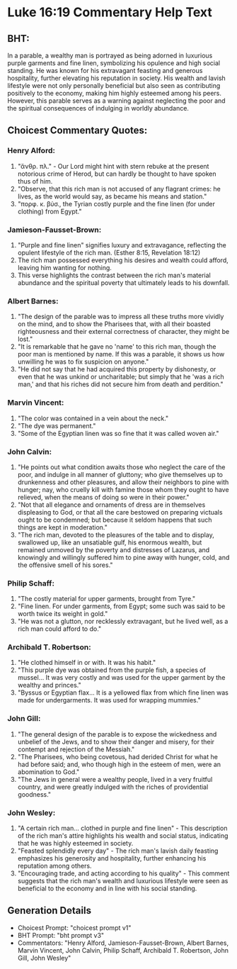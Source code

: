 # Luke 16:19 Commentary Help Text

## BHT:
In a parable, a wealthy man is portrayed as being adorned in luxurious purple garments and fine linen, symbolizing his opulence and high social standing. He was known for his extravagant feasting and generous hospitality, further elevating his reputation in society. His wealth and lavish lifestyle were not only personally beneficial but also seen as contributing positively to the economy, making him highly esteemed among his peers. However, this parable serves as a warning against neglecting the poor and the spiritual consequences of indulging in worldly abundance.

## Choicest Commentary Quotes:
### Henry Alford:
1. "ἄνθρ. πλ." - Our Lord might hint with stern rebuke at the present notorious crime of Herod, but can hardly be thought to have spoken thus of him.
2. "Observe, that this rich man is not accused of any flagrant crimes: he lives, as the world would say, as became his means and station."
3. "πορφ. κ. βύσ., the Tyrian costly purple and the fine linen (for under clothing) from Egypt."

### Jamieson-Fausset-Brown:
1. "Purple and fine linen" signifies luxury and extravagance, reflecting the opulent lifestyle of the rich man. (Esther 8:15, Revelation 18:12)
2. The rich man possessed everything his desires and wealth could afford, leaving him wanting for nothing. 
3. This verse highlights the contrast between the rich man's material abundance and the spiritual poverty that ultimately leads to his downfall.

### Albert Barnes:
1. "The design of the parable was to impress all these truths more vividly on the mind, and to show the Pharisees that, with all their boasted righteousness and their external correctness of character, they might be lost."
2. "It is remarkable that he gave no 'name' to this rich man, though the poor man is mentioned by name. If this was a parable, it shows us how unwilling he was to fix suspicion on anyone."
3. "He did not say that he had acquired this property by dishonesty, or even that he was unkind or uncharitable; but simply that he 'was a rich man,' and that his riches did not secure him from death and perdition."

### Marvin Vincent:
1. "The color was contained in a vein about the neck."
2. "The dye was permanent."
3. "Some of the Egyptian linen was so fine that it was called woven air."

### John Calvin:
1. "He points out what condition awaits those who neglect the care of the poor, and indulge in all manner of gluttony; who give themselves up to drunkenness and other pleasures, and allow their neighbors to pine with hunger; nay, who cruelly kill with famine those whom they ought to have relieved, when the means of doing so were in their power."
2. "Not that all elegance and ornaments of dress are in themselves displeasing to God, or that all the care bestowed on preparing victuals ought to be condemned; but because it seldom happens that such things are kept in moderation."
3. "The rich man, devoted to the pleasures of the table and to display, swallowed up, like an unsatiable gulf, his enormous wealth, but remained unmoved by the poverty and distresses of Lazarus, and knowingly and willingly suffered him to pine away with hunger, cold, and the offensive smell of his sores."

### Philip Schaff:
1. "The costly material for upper garments, brought from Tyre."
2. "Fine linen. For under garments, from Egypt; some such was said to be worth twice its weight in gold."
3. "He was not a glutton, nor recklessly extravagant, but he lived well, as a rich man could afford to do."

### Archibald T. Robertson:
1. "He clothed himself in or with. It was his habit."
2. "This purple dye was obtained from the purple fish, a species of mussel... It was very costly and was used for the upper garment by the wealthy and princes."
3. "Byssus or Egyptian flax... It is a yellowed flax from which fine linen was made for undergarments. It was used for wrapping mummies."

### John Gill:
1. "The general design of the parable is to expose the wickedness and unbelief of the Jews, and to show their danger and misery, for their contempt and rejection of the Messiah."
2. "The Pharisees, who being covetous, had derided Christ for what he had before said; and, who though high in the esteem of men, were an abomination to God."
3. "The Jews in general were a wealthy people, lived in a very fruitful country, and were greatly indulged with the riches of providential goodness."

### John Wesley:
1. "A certain rich man... clothed in purple and fine linen" - This description of the rich man's attire highlights his wealth and social status, indicating that he was highly esteemed in society.
2. "Feasted splendidly every day" - The rich man's lavish daily feasting emphasizes his generosity and hospitality, further enhancing his reputation among others.
3. "Encouraging trade, and acting according to his quality" - This comment suggests that the rich man's wealth and luxurious lifestyle were seen as beneficial to the economy and in line with his social standing.


## Generation Details
- Choicest Prompt: "choicest prompt v1"
- BHT Prompt: "bht prompt v3"
- Commentators: "Henry Alford, Jamieson-Fausset-Brown, Albert Barnes, Marvin Vincent, John Calvin, Philip Schaff, Archibald T. Robertson, John Gill, John Wesley"
